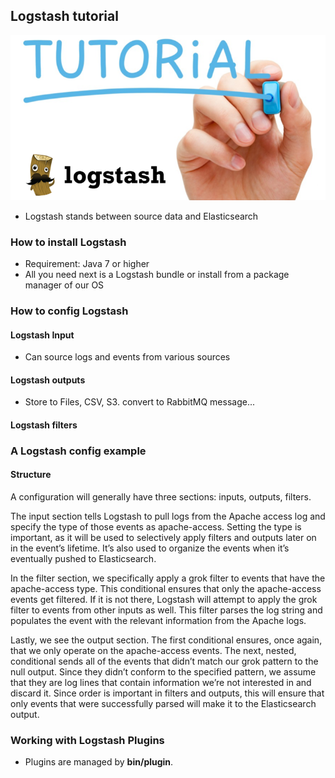 ## Logstash tutorial
![Logstash](https://raw.githubusercontent.com/khuongdv/melk-boilerplate/master/imgs/logstash-tutorial.png "Logstash")
- Logstash stands between source data and Elasticsearch

### How to install Logstash
- Requirement: Java 7 or higher
- All you need next is a Logstash bundle or install from a package manager of our OS

### How to config Logstash
#### Logstash Input
- Can source logs and events from various sources

#### Logstash outputs
- Store to Files, CSV, S3. convert to RabbitMQ message...

#### Logstash filters

### A Logstash config example
#### Structure
A configuration will generally have three sections: inputs, outputs, filters.

The input section tells Logstash to pull logs from the Apache access log and specify the type of those events as apache-access. Setting the type is important, as it will be used to selectively apply filters and outputs later on in the event’s lifetime. It’s also used to organize the events when it’s eventually pushed to Elasticsearch.

In the filter section, we specifically apply a grok filter to events that have the apache-access type. This conditional ensures that only the apache-access events get filtered. If it is not there, Logstash will attempt to apply the grok filter to events from other inputs as well. This filter parses the log string and populates the event with the relevant information from the Apache logs.

Lastly, we see the output section. The first conditional ensures, once again, that we only operate on the apache-access events. The next, nested, conditional sends all of the events that didn’t match our grok pattern to the null output. Since they didn’t conform to the specified pattern, we assume that they are log lines that contain information we’re not interested in and discard it. Since order is important in filters and outputs, this will ensure that only events that were successfully parsed will make it to the Elasticsearch output.

### Working with Logstash Plugins
- Plugins are managed by __bin/plugin__.